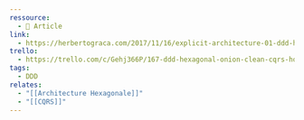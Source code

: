 ```yaml
---
ressource:
  - 📰 Article
link:
  - https://herbertograca.com/2017/11/16/explicit-architecture-01-ddd-hexagonal-onion-clean-cqrs-how-i-put-it-all-together/
trello:
  - https://trello.com/c/Gehj366P/167-ddd-hexagonal-onion-clean-cqrs-how-i-put-it-all-together-hgraca
tags:
  - DDD
relates:
  - "[[Architecture Hexagonale]]"
  - "[[CQRS]]"
---
```

